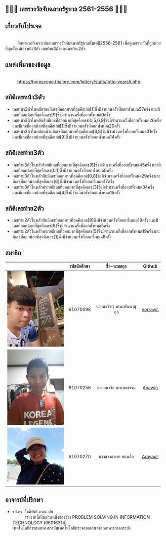  ## 💸💸💸 เลขรางวัลจับฉลากรัฐบาล 2561-2556 💸💸💸
 ## เกี่ยวกับโปรเจค
 <br>&nbsp;&nbsp;&nbsp;&nbsp;&nbsp;&nbsp;&nbsp;&nbsp;&nbsp;&nbsp;ศึกษาและวิเคราะห์ผลเลขรางวัลจับฉลากรัฐบาลตั้งแต่ปี2556-2561 เพื่อดูเลขรางวัลที่ถูกบ่อยที่สุดตั้งแต่เลขหน้า3ตัว เลขท้าย3ตัวและเลขท้าย2ตัว
 ## แหล่งที่มาของข้อมูล
 <br>&nbsp;&nbsp;&nbsp;&nbsp;&nbsp;&nbsp;&nbsp;&nbsp;&nbsp;&nbsp;https://horoscope.thaiorc.com/lottery/stats/lotto-years5.php
 ## สถิติเลขหน้า3ตัว
 - เลขหน้า3ตัวในหลักร้อยมีเลขที่ออกมากที่สุดคือเลข[1]ซึ่งมีจำนวนครั้งที่ออกทั้งหมด57ครั้ง และมีเลขที่ออกน้อยที่สุดคือเลข[9]ซึ่งมีจำนวนครั้งที่ออกทั้งหมด0ครั้ง
 - เลขหน้า3ตัวในหลักสิบมีเลขที่ออกมากที่สุดคือเลข[0,5,6,9]ซึ่งมีจำนวนครั้งที่ออกทั้งหมด26ครั้ง และมีเลขที่ออกน้อยที่สุดคือเลข[1]ซึ่งมีจำนวนครั้งที่ออกทั้งหมด20ครั้ง
 - เลขหน้า3ตัวในหลักหน่วยมีเลขที่ออกมากที่สุดคือเลข[6,8]ซึ่งมีจำนวนครั้งที่ออกทั้งหมด31ครั้ง และมีเลขที่ออกน้อยที่สุดคือเลข[9]ซึ่งมีจำนวนครั้งที่ออกทั้งหมด14ครั้ง
  ## สถิติเลขท้าย3ตัว
 - เลขท้าย3ตัวในหลักร้อยมีเลขที่ออกมากที่สุดคือเลข[8]ซึ่งมีจำนวนครั้งที่ออกทั้งหมด45ครั้ง และมีเลขที่ออกน้อยที่สุดคือเลข[0,1]ซึ่งมีจำนวนครั้งที่ออกทั้งหมด0ครั้ง
 - เลขท้าย3ตัวในหลักสิบมีเลขที่ออกมากที่สุดคือเลข[0,8]ซึ่งมีจำนวนครั้งที่ออกทั้งหมด29ครั้ง และมีเลขที่ออกน้อยที่สุดคือเลข[6]ซึ่งมีจำนวนครั้งที่ออกทั้งหมด17ครั้ง
 - เลขท้าย3ตัวในหลักหน่วยมีเลขที่ออกมากที่สุดคือเลข[3]ซึ่งมีจำนวนครั้งที่ออกทั้งหมด34ครั้ง และมีเลขที่ออกน้อยที่สุดคือเลข[4]ซึ่งมีจำนวนครั้งที่ออกทั้งหมด15ครั้ง
  ## สถิติเลขท้าย2ตัว
 - เลขท้าย2ตัวในหลักสิบมีเลขที่ออกมากที่สุดคือเลข[9]ซึ่งมีจำนวนครั้งที่ออกทั้งหมด18ครั้ง และมีเลขที่ออกน้อยที่สุดคือเลข[5]ซึ่งมีจำนวนครั้งที่ออกทั้งหมด5ครั้ง
 - เลขท้าย2ตัวในหลักหน่วยมีเลขที่ออกมากที่สุดคือเลข[5]ซึ่งมีจำนวนครั้งที่ออกทั้งหมด19ครั้ง และมีเลขที่ออกน้อยที่สุดคือเลข[1]ซึ่งมีจำนวนครั้งที่ออกทั้งหมด6ครั้ง
 
 ## สมาชิก
 | | รหัสนักศึกษา        | ชื่อ-นามสกุล | Github |
|:-:| :-------------: |:----------:|:--------:|
| <a><img src="img/pe3.jpg" width="200px"></a> | 61070098    | นายนรวิชญ์ มานะพัฒนานุกุล | [norrawit](https://github.com/norrawit) |
| <a><img src="img/pe2.jpg" width="200px"></a> | 61070256    | นายอนาวิล บางเทศธรรม | [Anawin](https://github.com/it61070256) |
| <a><img src="img/pe1.jpg" width="200px"></a> | 61070270    | นางสาวอารยา ทองเล็ก | [Arayaoil](https://github.com/ArayaThongleg) |
 ## อาจารย์ที่ปรึกษา
 - รศ.ดร. โชติพัชร์ ภรณวลัย
 <br>&nbsp;&nbsp;&nbsp;&nbsp;&nbsp;&nbsp;&nbsp;&nbsp;&nbsp;&nbsp;รายงานนี้เป็นส่วนหนึ่งของวิชา PROBLEM SOLVING IN INFORMATION TECHNOLOGY (06016314) 
 <br>เทคโนโลยีสารสนเทศ สถาบันเทคโนโลยีพระจอมเกล้าเจ้าคุณทหารลาดกระบัง
